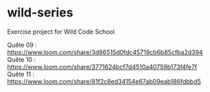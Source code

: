 # wild-series
Exercise project for Wild Code School

Quête 09 : https://www.loom.com/share/3d86515d0fdc45719cb6b85cfba2d394  
Quête 10 : https://www.loom.com/share/3771624bcf7d4510a40759b173f4fe7f  
Quête 11 : https://www.loom.com/share/81f2c8ed34154e67ab09eab186fdbbd5
